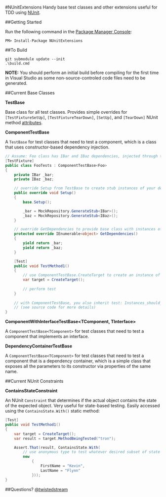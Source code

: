 #NUnitExtensions
Handy base test classes and other extensions useful for TDD using [NUnit](http://nunit.org).

##Getting Started

Run the following command in the [Package Manager Console](http://docs.nuget.org/docs/start-here/using-the-package-manager-console):
```
PM> Install-Package NUnitExtensions
```

##To Build

```
git submodule update --init
.\build.cmd
```

**NOTE:** You should perform an initial build before compiling for the first time in Visual Studio as some non-source-controled code files need to be generated.

##Current Base Classes

**TestBase**

Base class for all test classes.  Provides simple overrides for `[TestFixtureSetUp]`, `[TestFixtureTearDown]`, `[SetUp]`, and `[TearDown]` NUnit method [attributes](http://nunit.org/index.php?p=attributes&r=2.6.2).

**ComponentTestBase<TComponent>**

A `TestBase` for test classes that need to test a component, which is a class that uses constructor-based dependency injection.

```cs
// Assume: Foo class has IBar and IBaz dependencies, injected through the constructor
[TestFixture]
public class FooTests : ComponentTestBase<Foo>
{
    private IBar _bar;
    private IBaz _baz;

    // override Setup from TestBase to create stub instances of your dependencies
    public override void Setup()
    {
        base.Setup();

        _bar = MockRepository.GenerateStub<IBar>();
        _baz = MockRepository.GenerateStub<IBaz>();
    }

    // override GetDependencies to provide base class with instances of your dependencies
    protected override IEnumerable<object> GetDependencies()
    {
        yield return _bar;
        yield return _baz;
    }

    [Test]
    public void TestMethod1()
    {
        // use ComponentTestBase.CreateTarget to create an instance of the class under test with mocked dependencies
        var target = CreateTarget();
        
        // perform test
    }
    
    // with ComponentTestBase, you also inherit test: Instances_should_require_their_dependencies
    // (see source code for more details)
}
```

**ComponentWithInterfaceTestBase<TComponent, TInterface>**

A `ComponentTestBase<TComponent>` for test classes that need to test a component that implements an interface.

**DependencyContainerTestBase<TDependencyContainer>**

A `ComponentTestBase<TComponent>` for test classes that need to test a component that is a dependency container, which is a simple class that exposes all the parameters to its constructor via properties of the same name.
    
##Current NUnit Constraints

**ContainsStateConstraint**

An NUnit `Constraint` that determines if the actual object contains the state of the expected object.  Very useful for state-based testing.  Easily accessed using the `ContainsState.With()` static method:

```cs
[Test]
public void TestMethod1()
{
    var target = CreateTarget();
    var result = target.MethodBeingTested("tron");

    Assert.That(result, ContainsState.With(
        // use anonymous type to test whatever desired subset of state
        new
            {
                FirstName = "Kevin",
                LastName = "Flynn"
            }));
}
```

##Questions?
[@twistedstream](http://twitter.com/twistedstream)
